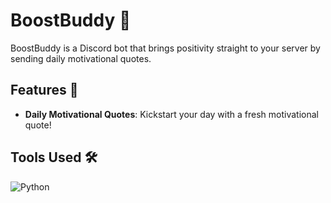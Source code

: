 # BoostBuddy 🚀


BoostBuddy is a Discord bot that brings positivity straight to your server by sending daily motivational quotes.

## Features 🌟

- **Daily Motivational Quotes**: Kickstart your day with a fresh motivational quote!


## Tools Used 🛠️

![Python](https://img.shields.io/badge/Python-3776AB?style=for-the-badge&logo=python&logoColor=white)




